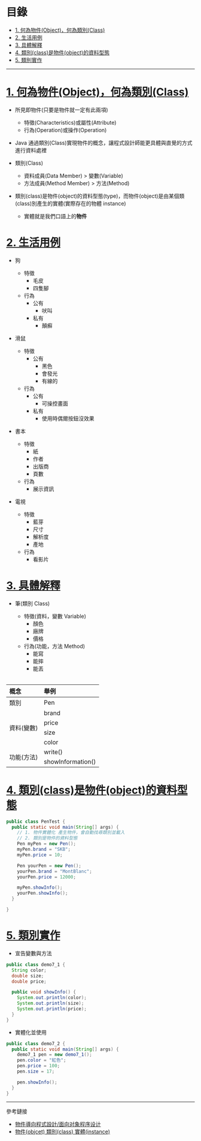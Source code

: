 <h1 id="top">目錄</h1>

- [1. 何為物件(Object)，何為類別(Class)](#s1)
- [2. 生活用例](#s2)
- [3. 具體解釋](#s3)
- [4. 類別(class)是物件(object)的資料型態](#s4)
- [5. 類別實作](#s5)

---

# <a id="s1" class="md-title" href="#top">1. 何為物件(Object)，何為類別(Class)</a>

- 所見即物件(只要是物件就一定有此兩項)

  - 特徵(Characteristics)或屬性(Attribute)
  - 行為(Operation)或操作(Operation)

- Java 通過類別(Class)實現物件的概念，讓程式設計師能更具體與直覺的方式進行資料處裡

- 類別(Class)

  - 資料成員(Data Member) > 變數(Variable)
  - 方法成員(Method Member) > 方法(Method)

- 類別(class)是物件(object)的資料型態(type)，而物件(object)是由某個類(class)別產生的實體(實際存在的物體 instance)
  - 實體就是我們口語上的**物件**

# <a id="s2" class="md-title" href="#top">2. 生活用例</a>

- 狗

  - 特徵
    - 毛皮
    - 四隻腳
  - 行為
    - 公有
      - 吠叫
    - 私有
      - 顛癬

- 滑鼠

  - 特徵
    - 公有
      - 黑色
      - 會發光
      - 有線的
  - 行為
    - 公有
      - 可操控畫面
    - 私有
      - 使用時偶爾按鈕沒效果

- 書本

  - 特徵
    - 紙
    - 作者
    - 出版商
    - 頁數
  - 行為
    - 展示資訊

- 電視

  - 特徵
    - 藍芽
    - 尺寸
    - 解析度
    - 產地
  - 行為
    - 看影片

# <a id="s3" class="md-title" href="#top">3. 具體解釋</a>

- 筆(類別 Class)

  - 特徵(資料，變數 Variable)
    - 顏色
    - 廠牌
    - 價格
  - 行為(功能，方法 Method)
    - 能寫
    - 能摔
    - 能丟<br><br>

<table>
<thead>
<tr>
<th style="text-align:left">概念</th>
<th style="text-align:left">舉例</th>
</tr>
</thead>
<tbody>
<tr>
<td style="text-align:left">類別</td>
<td style="text-align:left">Pen</td>
</tr>
<tr>
<td style="text-align:left" rowspan="4">資料(變數)</td>
<td style="text-align:left">brand</td>
</tr>
<tr>
<td style="text-align:left">price</td>
</tr>
<tr>
<td style="text-align:left">size</td>
</tr>
<tr>
<td style="text-align:left">color</td>
</tr>
<tr>
<td style="text-align:left" rowspan="2">功能(方法)</td>
<td style="text-align:left">write()</td>
</tr>
<tr>
<td style="text-align:left">showInformation()</td>
</tr>
</tbody>
</table>

# <a id="s4" class="md-title" href="#top">4. 類別(class)是物件(object)的資料型態</a>

```java
public class PenTest {
  public static void main(String[] args) {
    // 1. 物件實體化 產生物件，會自動找尋類別並載入
    // 2. 類別是物件的資料型態
    Pen myPen = new Pen();
    myPen.brand = "SKB";
    myPen.price = 10;

    Pen yourPen = new Pen();
    yourPen.brand = "MontBlanc";
    yourPen.price = 12000;

    myPen.showInfo();
    yourPen.showInfo();
  }

}
```

# <a id="s5" class="md-title" href="#top">5. 類別實作</a>

- 宣告變數與方法

```java
public class demo7_1 {
  String color;
  double size;
  double price;

  public void showInfo() {
    System.out.println(color);
    System.out.println(size);
    System.out.println(price);
  }
}
```

- 實體化並使用

```java
public class demo7_2 {
  public static void main(String[] args) {
    demo7_1 pen = new demo7_1();
    pen.color = "紅色";
    pen.price = 100;
    pen.size = 17;

    pen.showInfo();
  }
}
```

---

參考鏈接

- [物件導向程式設計/面向对象程序设计](https://zh.wikipedia.org/wiki/%E9%9D%A2%E5%90%91%E5%AF%B9%E8%B1%A1%E7%A8%8B%E5%BA%8F%E8%AE%BE%E8%AE%A1)
- [物件(objcet) 類別(class) 實體(instance)](http://marsping.blogspot.com/2008/08/java-object-oriented.html)
